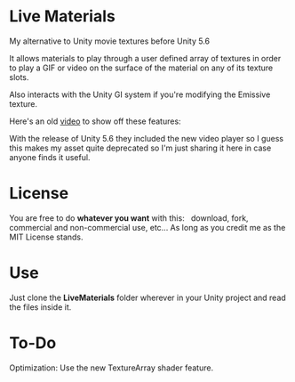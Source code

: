 # Live Materials
My alternative to Unity movie textures before Unity 5.6

It allows materials to play through a user defined array of textures in order to play a GIF or video on the surface of the material on any of its texture slots.

Also interacts with the Unity GI system if you're modifying the Emissive texture.

Here's an old [video](https://www.youtube.com/watch?v=PS0Es34NoaY) to show off these features:

With the release of Unity 5.6 they included the new video player so I guess this makes my asset quite deprecated so I'm just sharing it here in case anyone finds it useful.

# License
You are free to do **whatever you want** with this:  
download, fork, commercial and non-commercial use, etc...
As long as you credit me as the MIT License stands.

# Use
Just clone the **LiveMaterials** folder wherever in your Unity project and read the files inside it.

# To-Do
Optimization: Use the new TextureArray shader feature.
